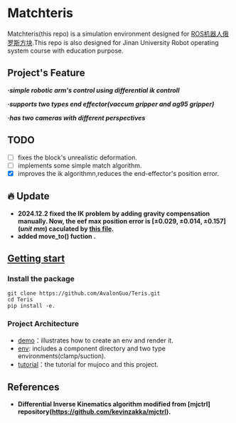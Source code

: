 # Matchteris
Matchteris(this repo) is a simulation environment designed for [ROS机器人俄罗斯方块](https://www.annisen.com/newsinfo/6991379.html).This repo is also designed for Jinan University Robot operating system course with education purpose.
## Project's Feature
***·simple robotic arm's control using differential ik controll***

***·supports two types end effector(vaccum gripper and ag95 gripper)***

***·has two cameras with different perspectives***

## TODO
- [ ] fixes the block's unrealistic deformation.
- [ ] implements some simple match algorithm.
- [x] improves the ik algorithmn,reduces the end-effector's position error.

## :fire: Update
* __2024.12.2 fixed the IK problem by adding gravity compensation manually. Now, the eef max position error is $[\pm 0.029,\pm 0.014,\pm 0.157]\left(unit \ mm\right)$ caculated by [this file](/matchteris/demo/caculate_xyzerror.py).__
* __added move_to() fuction .__ 

## [Getting start](matchteris/tutorial/getting_start.md)
### Install the package
```
git clone https://github.com/AvalonGuo/Teris.git
cd Teris
pip install -e.
```
### Project Architecture
- [demo](matchteris/demo)：illustrates how to create an env and render it.
- [env](matchteris/env): includes a component directory and two type environments(clamp/suction).
- [tutorial](matchteris/tutorial/getting_start.md)：the tutorial for mujoco and this project.

## References
*  __Differential Inverse Kinematics algorithm modified from [mjctrl] repository(https://github.com/kevinzakka/mjctrl).__
